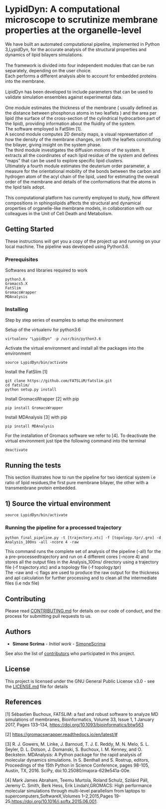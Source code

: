 # LypidDyn: A computational microscope to scrutinize membrane properties at the organelle-level

We have built an automated computational pipeline, implemented in Python 3,LypidDyn,
for the accurate analysis of the structural properties and dynamics of lipid bilayers
simulations. <br/>
<br/>
The framework is divided into four independent modules that can be run separately, 
depending on the user choice.<br/> Each performs a different analysis able to account 
for embedded proteins into the membrane. <br/>
<br/>
LipidDyn has been developed to include parameters that can be used to validate 
simulation ensembles against experimental data.<br/>
<br/>
One module estimates the thickness of the membrane ( usually defined as the 
distance between phosphorus atoms in two leaflets ) and the area per lipid 
(the surface of the cross-section of the cylindrical hydrocarbon part of 
the lipid), providing information about the fluidity of the system. <br/>
The software employed is FatSlim [1].<br/>
A second module computes 2D density maps, a visual representation of how 
the density of the membrane changes, on both the leaflets constituting the bilayer,
giving insight on the system phase. <br/>
The third module investigates the diffusion motions of the system. It extracts all
the coordinates of each lipid residue of the system and defines “maps” that can be 
used to explore specific lipid clusters.<br/>
Ultimately a fourth module estimates the deuterium order parameter, a measure for 
the orientational mobility of the bonds between the carbon and hydrogen atom of the
acyl chain of the lipid, used for estimating the overall order of the membrane and
details of the conformations that the atoms in the lipid tails adopt. <br/>
<br/>
This computational platform has currently employed to study, how different 
compositions in sphingolipids affects the structural and dynamical properties 
of organelle-like membrane models, in collaboration with our colleagues in the
Unit of Cell Death and Metabolism. <br/>


## Getting Started


These instructions will get you a copy of the project up and running on your 
local machine. 
The pipeline was developed using Python3.6.

### Prerequisites

Softwares and libraries required to work

```
python3.6
Gromacs5.X
FatSlim
GromacsWrapper
MDAnalysis
```

### Installing

Step by step series of examples to setup the environment

Setup of the virtualenv for python3.6

```
virtualenv "LypidDyn" -p /usr/bin/python3.6
```

Activate the virtual environment and install all the packages into 
the environment 

```
source LypidDyn/bin/activate
```

Install the FatSlim [1]

```
git clone https://github.com/FATSLiM/fatslim.git
cd fatslim/
python setup.py install
```

Install GromacsWrapper [2] with pip

```
pip install GromacsWrapper
```

Install MDAnalysis [3] with pip

```
pip install MDAnalysis
```

For the installation of Gromacs software we refer to [4].
To deactivate the virtual environment just tipe the following
command into the terminal

```
deactivate
``` 

## Running the tests

This section illustrates how to run the pipeline for two identical
system i.e ratio of lipid residues,the first pure membrane bilayer,
the other with a transmenbrane protein embedded.


## 1) Source the virtual environment 

```
source LypidDyn/bin/activate
```

### Running the pipeline for a processed trajectory


```
python final_pipeline.py -t [trajectory.xtc] -f [topology.tpr/.gro] -d Analysis_100ns -all -ncore 4 -raw 
```

This command runs the complete set of analysis of the pipeline (-all) for the a pre-processedtrajectory and run on 4 different cores (-ncore 4) and stores all the output files in the Analysis_100ns/ directory using a trajectory file (-f trajectory.xtc) and a topology file (-f topology.tpr) <br/>
The -raw and -c flags are used to produce the raw output for the thickness and apl calculation for further processing and to clean all the intermediate files (i.e ndx file) 

## Contributing

Please read [CONTRIBUTING.md](https://gist.github.com/PurpleBooth/b24679402957c63ec426) for details on our code of conduct, and the process for submitting pull requests to us.<br/>


## Authors

* **Simone Scrima** - *Initial work* - [SimoneScrima](https://github.com/SimoneScrima)

See also the list of [contributors](https://github.com/your/project/contributors) who participated in this project.

## License

This project is licensed under the GNU General Public License v3.0 - see the [LICENSE.md](LICENSE.md) file for details

## References

[1] Sébastien Buchoux, FATSLiM: a fast and robust software to analyze MD simulations of membranes, Bioinformatics, Volume 33, Issue 1, 1 January 2017, Pages 133–134, https://doi.org/10.1093/bioinformatics/btw563 <br/>

[2] https://gromacswrapper.readthedocs.io/en/latest/# <br/>
 
[3] R. J. Gowers, M. Linke, J. Barnoud, T. J. E. Reddy, M. N. Melo, S. L. Seyler, D. L. Dotson, J. Domanski, S. Buchoux, I. M. Kenney, and O. Beckstein. MDAnalysis: A Python package for the rapid analysis of molecular dynamics simulations. In S. Benthall and S. Rostrup, editors, Proceedings of the 15th Python in Science Conference, pages 98-105, Austin, TX, 2016. SciPy, doi:10.25080/majora-629e541a-00e.<br/>

[4] Mark James Abraham, Teemu Murtola, Roland Schulz, Szilárd Páll, Jeremy C. Smith, Berk Hess, Erik Lindahl,GROMACS: High performance molecular simulations through multi-level parallelism from laptops to supercomputers,SoftwareX,Volumes 1–2,2015,Pages 19-25,https://doi.org/10.1016/j.softx.2015.06.001. <br/>






